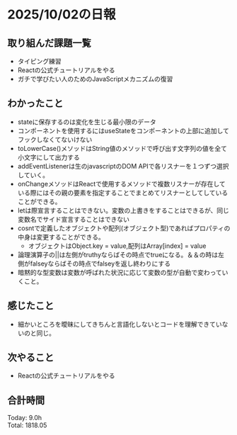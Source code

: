 # 2025/10/02の日報
## 取り組んだ課題一覧
* タイピング練習
* Reactの公式チュートリアルをやる
* ガチで学びたい人のためのJavaScriptメカニズムの復習
## わかったこと 
* stateに保存するのは変化を生じる最小限のデータ
* コンポーネントを使用するにはuseStateをコンポーネントの上部に追加してフックしなくてないけない
* toLowerCase()メソッドはString値のメソッドで呼び出す文字列の値を全て小文字にして出力する
* addEventListenerは生のjavascriptのDOM APIで各リスナーを１つずつ選択していく。
* onChangeメソッドはReactで使用するメソッドで複数リスナーが存在している際にはその親の要素を指定することでまとめてリスナーとしてしていることができる。
* letは際宣言することはできない。変数の上書きをすることはできるが、同じ変数名でサイド宣言することはできない
* cosntで定義したオブジェクトや配列(オブジェクト型)であればプロパティの中身は変更することができる。
  * オブジェクトはObject.key = value,配列はArray[index] = value
* 論理演算子の||は左側がtruthyならばその時点でtrueになる。＆＆の時は左側がfalseyならばその時点でfalseyを返し終わりにする 
* 暗黙的な型変数は変数が呼ばれた状況に応じて変数の型が自動で変わっていくこと。 
## 感じたこと
* 細かいところを曖昧にしてきちんと言語化しないとコードを理解できていないのと同じ。
## 次やること
* Reactの公式チュートリアルをやる
##  合計時間 
Today: 9.0h<br>
Total: 1818.05
